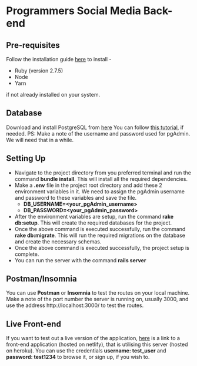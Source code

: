 # Programmers Social Media Back-end

## Pre-requisites

Follow the installation guide [here](https://guides.rubyonrails.org/getting_started.html#creating-a-new-rails-project-installing-rails) to install - 
* Ruby (version 2.7.5)
* Node
* Yarn

if not already installed on your system.


## Database

Download and install PostgreSQL from [here](https://www.postgresql.org/download/)
You can follow [this tutorial](https://www.guru99.com/download-install-postgresql.html), if needed.
PS: Make a note of the username and password used for pgAdmin. We will need that in a while.


## Setting Up

* Navigate to the project directory from you preferred terminal and run the command **bundle install**. This will install all the required dependencies.
* Make a **.env** file in the project root directory and add these 2 environment variables in it. We need to assign the pgAdmin username and password to these variables and save the file.
    * **DB_USERNAME=<your_pgAdmin_username>**
    * **DB_PASSWORD=<your_pgAdmin_password>**
* After the environment variables are setup, run the command **rake db:setup**. This will create the required databases for the project.
* Once the above command is executed successfully, run the command **rake db:migrate**. This will run the required migrations on the database and create the necessary schemas.
* Once the above command is executed successfully, the project setup is complete.
* You can run the server with the command **rails server**


## Postman/Insomnia

You can use **Postman** or **Insomnia** to test the routes on your local machine. Make a note of the port number the server is running on, usually 3000, and use the address http://localhost:3000/ to test the routes.

## Live Front-end

If you want to test out a live version of the application, [here](https://quirky-mayer-656736.netlify.app/) is a link to a front-end application (hosted on netlify), that is utilising this server (hosted on heroku). You can use the credentials **username: test_user** and **password: test1234** to browse it, or sign up, if you wish to.
